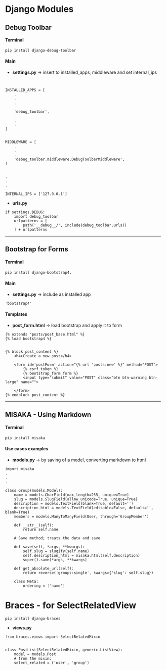 # Django Modules

## Debug Toolbar

#### Terminal
```
pip install django-debug-toolbar
```

#### Main

* **settings.py** -> insert to installed_apps, middleware and set internal_ips
```


INSTALLED_APPS = [
	.
	.
	.

    'debug_toolbar',
    .
    .
    .
]


MIDDLEWARE = [
	.
	.
	.
    'debug_toolbar.middleware.DebugToolbarMiddleware',
]


.
.
.

INTERNAL_IPS = ['127.0.0.1']

```

* **urls.py**
```
if settings.DEBUG:
    import debug_toolbar
    urlpatterns = [
        path('__debug__/', include(debug_toolbar.urls))
    ] + urlpatterns

```

---

## Bootstrap for Forms

#### Terminal
```
pip install django-bootstrap4.
```

#### Main

* **settings.py** -> include as installed app

```
'bootstrap4'
```

#### Templates
* **post_form.html** -> load bootstrap and apply it to form
```
{% extends "posts/post_base.html" %}
{% load bootstrap4 %}


{% block post_content %}
	<h4>Create a new post</h4>

	<form id='postForm' action="{% url 'posts:new' %}" method="POST">
		{% csrf_token %}
		{% bootstrap_form form %}
		<input type="submit" value="POST" class="btn btn-warning btn-large" name="">

	</form>
{% endblock post_content %}
```

---

## MISAKA - Using Markdown

#### Terminal
```
pip install misaka
```

#### Use cases examples

* **models.py** -> by saving of a model, converting markdown to html
```
import misaka
.
.
.

class Group(models.Model):
    name = models.CharField(max_length=255, unique=True)
    slug = models.SlugField(allow_unicode=True, unique=True)
    description = models.TextField(blank=True, default='')
    description_html = models.TextField(editable=False, default='', blank=True)
    members = models.ManyToManyField(User, through='GroupMember')

    def __str__(self):
        return self.name

    # Save method; treats the data and save

    def save(self, *args, **kwargs):
        self.slug = slugify(self.name)
        self.description_html = misaka.html(self.description)
        super().save(*args, **kwargs)

    def get_absolute_url(self):
        return reverse('groups:single', kwargs={'slug': self.slug})

    class Meta:
        ordering = ['name']
```

# Braces - for SelectRelatedView
```
pip install django-braces
```

* **views.py**

```
from braces.views import SelectRelatedMixin


class PostList(SelectRelatedMixin, generic.ListView):
    model = models.Post
    # from the mixin:
    select_related = ('user', 'group')

```